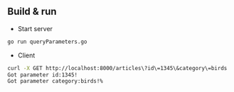 ## Build & run

* Start server
```bash
go run queryParameters.go
```

* Client
```bash
curl -X GET http://localhost:8000/articles\?id\=1345\&category\=birds
Got parameter id:1345!
Got parameter category:birds!%
```
